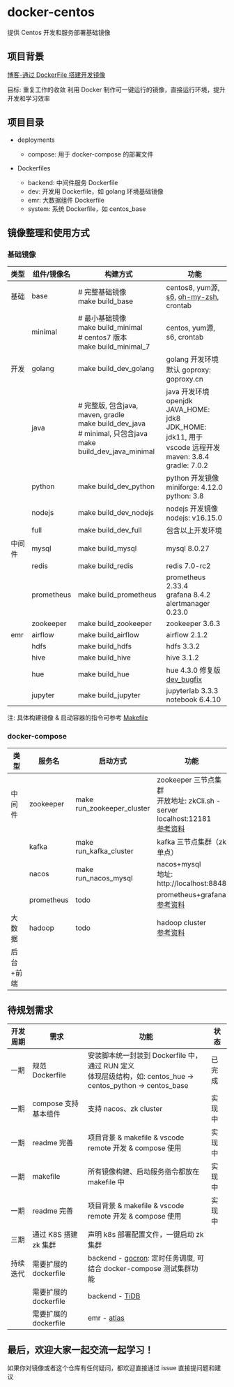 # docker-centos
提供 Centos 开发和服务部署基础镜像

## 项目背景
[博客-通过 DockerFile 搭建开发镜像](https://smiecj.github.io/2021/12/19/dockerfile-centos-dev/)

目标: 重复工作的收敛
利用 Docker 制作可一键运行的镜像，直接运行环境，提升开发和学习效率

## 项目目录
- deployments
  - compose: 用于 docker-compose 的部署文件

- Dockerfiles
  - backend: 中间件服务 Dockerfile
  - dev: 开发用 Dockerfile，如 golang 环境基础镜像
  - emr: 大数据组件 Dockerfile
  - system: 系统 Dockerfile，如 centos_base

## 镜像整理和使用方式

### 基础镜像

|  类型   | 组件/镜像名  | 构建方式 | 功能
|  ----  | ---- | ---- | ---- |
| 基础  | base | # 完整基础镜像<br>make build_base | centos8, yum源, [s6](https://github.com/just-containers/s6-overlay), [oh-my-zsh](https://github.com/ohmyzsh/ohmyzsh), crontab  |
|   | minimal | # 最小基础镜像<br>make build_minimal<br># centos7 版本<br>make build_minimal_7  | centos, yum源, s6, crontab |
| 开发  | golang | make build_dev_golang | golang 开发环境<br>默认 goproxy: goproxy.cn |
|   | java | # 完整版, 包含java, maven, gradle<br>make build_dev_java<br># minimal, 只包含java<br>make build_dev_java_minimal  | java 开发环境<br>openjdk<br>JAVA_HOME: jdk8<br>JDK_HOME: jdk11, 用于 vscode 远程开发<br>maven: 3.8.4<br>gradle: 7.0.2 |
|   | python | make build_dev_python | python 开发镜像<br>miniforge: 4.12.0<br>python: 3.8 |
|   | nodejs | make build_dev_nodejs | nodejs 开发镜像<br>nodejs: v16.15.0 |
|   | full | make build_dev_full | 包含以上开发环境 |
| 中间件  | mysql | make build_mysql | mysql 8.0.27 |
|   | redis | make build_redis | redis 7.0-rc2 |
|   | prometheus | make build_prometheus | prometheus 2.33.4<br>grafana 8.4.2<br>alertmanager 0.23.0 |
|   | zookeeper | make build_zookeeper | zookeeper 3.6.3 |
| emr  | airflow | make build_airflow | airflow 2.1.2 |
|   | hdfs | make build_hdfs | hdfs 3.3.2 |
|   | hive | make build_hive | hive 3.1.2 |
|   | hue | make build_hue | hue 4.3.0 修复版[dev_bugfix](https://github.com/smiecj/hue/tree/dev_bugfix) |
|   | jupyter | make build_jupyter | jupyterlab 3.3.3<br>notebook 6.4.10 |

注: 具体构建镜像 & 启动容器的指令可参考 [Makefile](https://github.com/smiecj/docker-centos/blob/main/Makefile)

### docker-compose

|  类型   | 服务名  | 启动方式 | 功能
|  ----  | ---- | ---- | ---- |
|  中间件  | zookeeper | make run_zookeeper_cluster | zookeeper 三节点集群<br>开放地址: zkCli.sh -server localhost:12181<br>[参考资料](https://github.com/acntech/docker-zookeeper/blob/develop/docker-compose.cluster.yml) |
|    | kafka | make run_kafka_cluster | kafka 三节点集群（zk 单点） |
|    | nacos | make run_nacos_mysql | nacos+mysql<br>地址: http://localhost:8848 |
|    | prometheus | todo | prometheus+grafana<br>[参考资料](https://github.com/docker/awesome-compose/tree/master/prometheus-grafana) |
|  大数据  | hadoop   | todo | hadoop cluster<br>[参考资料](https://zhuanlan.zhihu.com/p/421375012) |
|  后台+前端  |  |  | |

## 待规划需求

|  开发周期   |  需求   | 功能  | 状态 |
|  ----  | ---- | ---- | ---- |
| 一期 |  规范 Dockerfile  | 安装脚本统一封装到 Dockerfile 中，通过 RUN 定义<br>体现层级结构，如: centos_hue -> centos_python -> centos_base | 已完成 |
| 一期 |  compose 支持基本组件  | 支持 nacos、zk cluster | 实现中 |
| 一期 |  readme 完善  | 项目背景 & makefile & vscode remote 开发 & compose 使用 | 实现中 |
| 一期 |  makefile  | 所有镜像构建、启动服务指令都放在 makefile 中 | 实现中 |
| 一期 |  readme 完善  | 项目背景 & makefile & vscode remote 开发 & compose 使用 | 实现中 |
| 三期 |  通过 K8S 搭建zk 集群  | 声明 k8s 部署配置文件，一键启动 zk 集群 | |
| 持续迭代 |  需要扩展的 dockerfile  | backend - [gocron](https://github.com/ouqiang/gocron): 定时任务调度, 可结合 docker-compose 测试集群功能 | |
|  |  需要扩展的 dockerfile  | backend - [TiDB](https://github.com/pingcap/tidb) | |
|  |  需要扩展的 dockerfile  | emr - [atlas](https://github.com/apache/atlas) | |

## 最后，欢迎大家一起交流一起学习！
如果你对镜像或者这个仓库有任何疑问，都欢迎直接通过 issue 直接提问题和建议